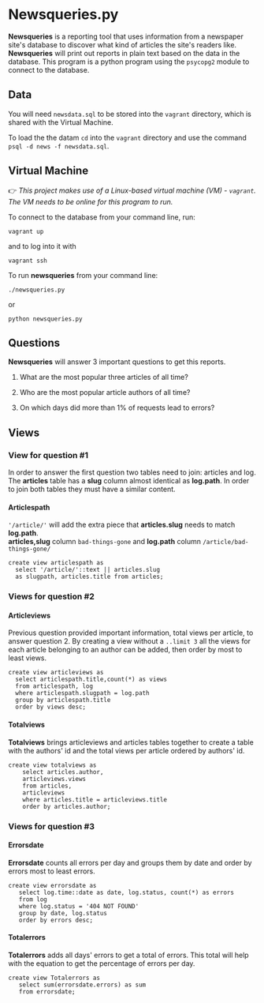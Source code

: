 # Newsqueries.py

**Newsqueries** is a reporting tool that uses information from a
newspaper site's database to discover what kind of articles the site's readers
like. **Newsqueries** will print out reports in plain text based on the data in the database. This program is a python program using the `psycopg2` module to connect to the database.

## Data

You will need `newsdata.sql` to be stored into the `vagrant` directory, which is shared with the Virtual Machine.

To load the the datam `cd` into the `vagrant` directory and use the command `psql -d news -f newsdata.sql`.

## Virtual Machine

:point_right: *This project makes use of a Linux-based virtual machine (VM) - `vagrant`. The VM needs to be online for this program to run.*

To connect to the database from your command line, run:

```
vagrant up
```
and to log into it with
```
vagrant ssh
```

To run **newsqueries** from your command line:

```
./newsqueries.py
```
or
```
python newsqueries.py
```

## Questions

**Newsqueries** will answer 3 important questions to get this reports.

1. What are the most popular three articles of all time?

2. Who are the most popular article authors of all time?

3. On which days did more than 1% of requests lead to errors?

## Views

### View for question #1
In order to answer the first question two tables need to join: articles and
log. The **articles** table has a **slug** column almost identical as **log.path**. In
order to join both tables they must have a similar content.

#### Articlespath

`'/article/'` will add the extra piece that **articles.slug** needs to match **log.path**.<br>
**articles,slug** column `bad-things-gone` and **log.path** column `/article/bad-things-gone/`
```
create view articlespath as
  select '/article/'::text || articles.slug
  as slugpath, articles.title from articles;
```

### Views for question #2

#### Articleviews

Previous question provided important information, total views per article, to answer question 2. By creating a view without a `..limit 3` all the views for each article belonging to an author can be added, then order by most to least views.
```
create view articleviews as
  select articlespath.title,count(*) as views
  from articlespath, log
  where articlespath.slugpath = log.path
  group by articlespath.title
  order by views desc;
```
#### Totalviews

**Totalviews** brings articleviews and articles tables together to create a table with the authors' id and the total views per article ordered by authors' id.

```
create view totalviews as
    select articles.author,
    articleviews.views
    from articles,
    articleviews
    where articles.title = articleviews.title
    order by articles.author;
```

### Views for question #3

#### Errorsdate

**Errorsdate** counts all errors per day and groups them by date and order by errors most to least errors.
```
create view errorsdate as
   select log.time::date as date, log.status, count(*) as errors
   from log
   where log.status = '404 NOT FOUND'
   group by date, log.status
   order by errors desc;
```

#### Totalerrors

**Totalerrors** adds all days' errors to get a total of errors.  This total will help with the equation to get the percentage of errors per day.

```
create view Totalerrors as
   select sum(errorsdate.errors) as sum
   from errorsdate;
```
